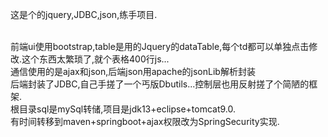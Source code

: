 这是个的jquery,JDBC,json,练手项目.


</br>前端ui使用bootstrap,table是用的Jquery的dataTable,每个td都可以单独点击修改.这个东西太繁琐了,就个表格400行js...
</br>通信使用的是ajax和json,后端json用apache的jsonLib解析封装
</br>后端封装了JDBC,自己手搓了一个丐版Dbutils...控制层也用反射搓了个简陋的框架.
</br>根目录sql是mySql转储,项目是jdk13+eclipse+tomcat9.0.
</br>有时间转移到maven+springboot+ajax权限改为SpringSecurity实现.

  
  

